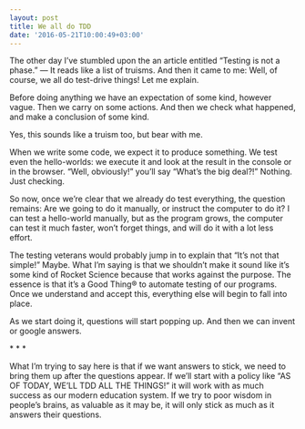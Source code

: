 ```yaml
---
layout: post
title: We all do TDD
date: '2016-05-21T10:00:49+03:00'
---
```

The other day I’ve stumbled upon the an article entitled “Testing is not
a phase.” — It reads like a list of truisms. And then it came to me:
Well, of course, we all do test-drive things! Let me explain.

Before doing anything we have an expectation of some kind, however
vague. Then we carry on some actions. And then we check what happened,
and make a conclusion of some kind.

Yes, this sounds like a truism too, but bear with me.

When we write some code, we expect it to produce something. We test even
the hello-worlds: we execute it and look at the result in the console or
in the browser. “Well, obviously!” you’ll say “What’s the big deal?!”
Nothing. Just checking.

So now, once we’re clear that we already do test everything, the
question remains: Are we going to do it manually, or instruct the
computer to do it? I can test a hello-world manually, but as the program
grows, the computer can test it much faster, won’t forget things, and
will do it with a lot less effort.

The testing veterans would probably jump in to explain that “It’s not
that simple!” Maybe. What I’m saying is that we shouldn’t make it sound
like it’s some kind of Rocket Science because that works against the
purpose. The essence is that it’s a Good Thing® to automate testing of
our programs. Once we understand and accept this, everything else will
begin to fall into place.

As we start doing it, questions will start popping up. And then we can
invent or google answers.

\* * *

What I’m trying to say here is that if we want answers to stick, we need
to bring them up after the questions appear. If we’ll start with a
policy like “AS OF TODAY, WE’LL TDD ALL THE THINGS!” it will work with
as much success as our modern education system. If we try to poor wisdom
in people’s brains, as valuable as it may be, it will only stick as much
as it answers their questions.
